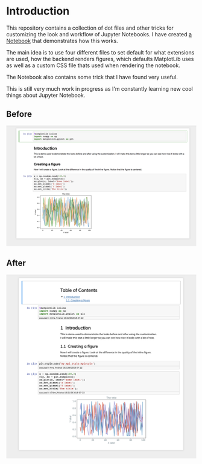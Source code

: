 # Introduction

This repository contains a collection of dot files and other tricks for customizing the look and workflow of Jupyter Notebooks. I have created [a Notebook](https://github.com/mikkelhartmann/configuring-jupyter-notebook/blob/master/configuring-jupyter-notebook.ipynb) that demonstrates how this works.

The main idea is to use four different files to set default for what extensions are used, how the backend renders figures, which defaults MatplotLib uses as well as a custom CSS file thats used when rendering the notebook.

The Notebook also contains some trick that I have found very useful.

This is still very much work in progress as I'm constantly learning new cool things about Jupyter Notebook.

## Before

![](figs/before.png)

## After

![](figs/after.png)
